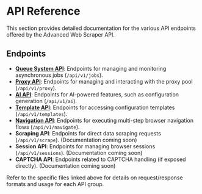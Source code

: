 # API Reference

This section provides detailed documentation for the various API endpoints offered by the Advanced Web Scraper API.

## Endpoints

- **[Queue System API](./queue-system.md)**: Endpoints for managing and monitoring asynchronous jobs (`/api/v1/jobs`).
- **[Proxy API](./proxy-api.md)**: Endpoints for managing and interacting with the proxy pool (`/api/v1/proxy`).
- **[AI API](./ai-api.md)**: Endpoints for AI-powered features, such as configuration generation (`/api/v1/ai`).
- **[Template API](./templates-api.md)**: Endpoints for accessing configuration templates (`/api/v1/templates`).
- **[Navigation API](./navigation-api.md)**: Endpoints for executing multi-step browser navigation flows (`/api/v1/navigate`).
- **Scraping API**: Endpoints for direct data scraping requests (`/api/v1/scrape`). (Documentation coming soon)
- **Session API**: Endpoints for managing browser sessions (`/api/v1/sessions`). (Documentation coming soon)
- **CAPTCHA API**: Endpoints related to CAPTCHA handling (if exposed directly). (Documentation coming soon)

Refer to the specific files linked above for details on request/response formats and usage for each API group.
